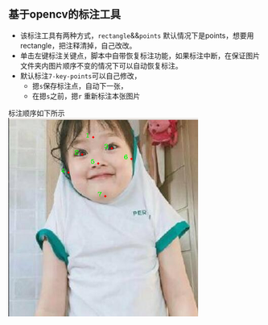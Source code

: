 ## 基于opencv的标注工具
* 该标注工具有两种方式，`rectangle`&&`points` 默认情况下是points，想要用rectangle，把注释清掉，自己改改。 
* 单击左键标注关键点，脚本中自带恢复标注功能，如果标注中断，在保证图片文件夹内图片顺序不变的情况下可以自动恢复标注。 
* 默认标注`7-key-points`可以自己修改， 
	* 摁`s`保存标注点，自动下一张， 
	* 在摁`s`之前，摁`r` 重新标注本张图片 

标注顺序如下所示	
![Alt text](./show_img.jpg)
